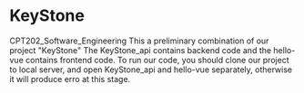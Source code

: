 # KeyStone
CPT202_Software_Engineering
This a preliminary combination of our project "KeyStone"
The KeyStone_api contains backend code and the hello-vue contains frontend code.
To run our code, you should clone our project to local server,
and open KeyStone_api and hello-vue separately,
otherwise it will produce erro at this stage.
